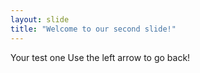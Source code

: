 ```yaml
---
layout: slide
title: "Welcome to our second slide!"
---
```

Your test one
Use the left arrow to go back!
